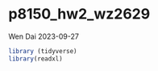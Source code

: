 p8150_hw2_wz2629
================
Wen Dai
2023-09-27

``` r
library (tidyverse)
library(readxl)
```
